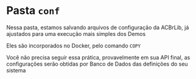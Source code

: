 # Pasta `conf`

Nessa pasta, estamos salvando arquivos de configuração da ACBrLib, já ajustados para uma execução mais simples dos Demos

Eles são incorporados no Docker, pelo comando `COPY`

Você não precisa seguir essa prática, provavelmente em sua API final, as configurações serão obtidas por Banco de Dados das definições do seu sistema